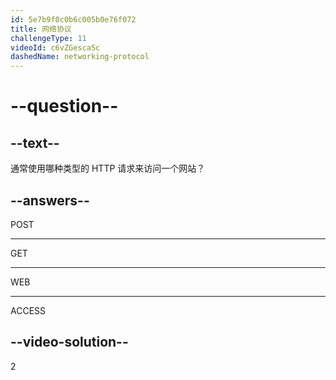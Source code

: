 ```yaml
---
id: 5e7b9f0c0b6c005b0e76f072
title: 网络协议
challengeType: 11
videoId: c6vZGescaSc
dashedName: networking-protocol
---
```


# --question--

## --text--

通常使用哪种类型的 HTTP 请求来访问一个网站？

## --answers--

POST

---

GET

---

WEB

---

ACCESS

## --video-solution--

2

